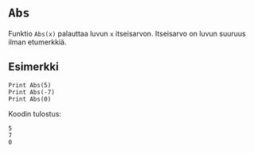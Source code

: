 `Abs`
==========

Funktio `Abs(x)` palauttaa luvun `x` itseisarvon. Itseisarvo on luvun suuruus ilman etumerkkiä.

Esimerkki
----------

    Print Abs(5)
    Print Abs(-7)
    Print Abs(0)
    
Koodin tulostus:

    5
    7
    0